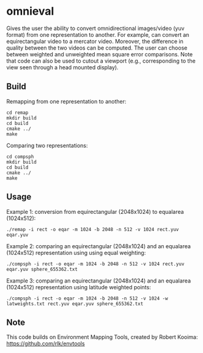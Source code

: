 # omnieval
Gives the user the ability to convert omnidirectional images/video (yuv format) from one representation to another. For example, can convert an equirectangular video to a mercator video. Moreover, the difference in quality between the two videos can be computed. The user can choose between weighted and unweighted mean square error comparisons. Note that code can also be used to cutout a viewport (e.g., corresponding to the view seen through a head mounted display). 

Build
--------------
Remapping from one representation to another:
```
cd remap
mkdir build
cd build
cmake ../
make
```
Comparing two representations:
```
cd compsph
mkdir build
cd build
cmake ../
make
```

Usage
--------------

Example 1: conversion from equirectangular (2048x1024) to equalarea (1024x512):
```
./remap -i rect -o eqar -m 1024 -b 2048 -n 512 -v 1024 rect.yuv eqar.yuv
```

Example 2: comparing an equirectangular (2048x1024) and an equalarea (1024x512) representation using using equal weighting:
```
./compsph -i rect -o eqar -m 1024 -b 2048 -n 512 -v 1024 rect.yuv eqar.yuv sphere_655362.txt
```

Example 3: comparing an equirectangular (2048x1024) and an equalarea (1024x512) representation using latitude weighted points:
```
./compsph -i rect -o eqar -m 1024 -b 2048 -n 512 -v 1024 -w latweights.txt rect.yuv eqar.yuv sphere_655362.txt
```

Note
--------------
This code builds on Environment Mapping Tools, created by Robert Kooima: https://github.com/rlk/envtools